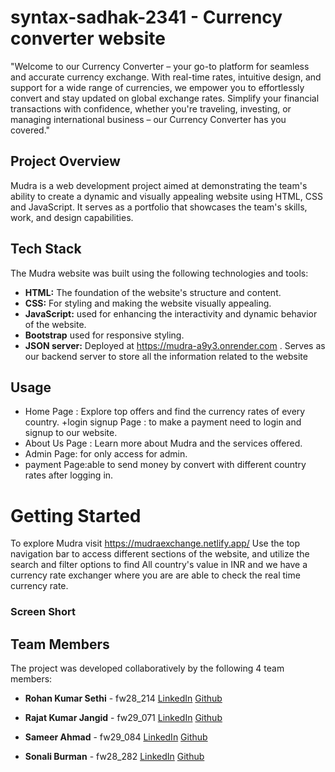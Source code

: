 # syntax-sadhak-2341  - Currency converter website
"Welcome to our Currency Converter – your go-to platform for seamless and accurate currency exchange. With real-time rates, intuitive design, and support for a wide range of currencies, we empower you to effortlessly convert and stay updated on global exchange rates. Simplify your financial transactions with confidence, whether you're traveling, investing, or managing international business – our Currency Converter has you covered."


## Project Overview
Mudra is a web development project aimed at demonstrating the team's ability to create a dynamic and visually appealing website using HTML, CSS and JavaScript. It serves as a portfolio that showcases the team's skills, work, and design capabilities.

## Tech Stack

The Mudra website was built using the following technologies and tools:

+ **HTML:** The foundation of the website's structure and content.
+ **CSS:** For styling and making the website visually appealing.
+ **JavaScript:** used for enhancing the interactivity and dynamic behavior of the website.
+ **Bootstrap** used for responsive styling.
+ **JSON server:**  Deployed at https://mudra-a9y3.onrender.com . Serves as our backend server to store all the information related to the website

## Usage
+ Home Page : Explore top offers and find the currency rates of every country.
+login signup Page : to make a payment need to login and signup to our website.
+ About Us Page : Learn more about Mudra and the services offered.
+ Admin Page: for only access for admin.
+ payment Page:able to send money by convert with different country rates after logging in.



# Getting Started
To explore Mudra visit https://mudraexchange.netlify.app/ Use the top navigation bar to access different sections of the website, and utilize the search and filter options to find All country's value in INR and we have a currency rate exchanger where you are are able to check the real time currency rate. 


### Screen Short



## Team Members
The project was developed collaboratively by the following 4 team members:


+ **Rohan Kumar Sethi** - fw28_214
   <a href="www.linkedin.com/in/rohansethi347">LinkedIn</a>
     <a href="https://github.com/ROHANKUMAR347">Github</a>

+ **Rajat Kumar Jangid** - fw29_071
   <a href="https://www.linkedin.com/in/rajat-jangid-2b2a5b232/">LinkedIn</a>
   <a href="https://github.com/RajatKumarJangid">Github</a>
     
+ **Sameer Ahmad** - fw29_084
   <a href="https://www.linkedin.com/in/sameer-ahmad-aa985428b/">LinkedIn</a>
   <a href="https://github.com/Sameeer-Ahmad">Github</a>

+ **Sonali Burman** - fw28_282
  <a href="http://www.linkedin.com/in/sonali-burman-363549261">LinkedIn</a>
<a href="https://github.com/Sonali020200">Github</a> 
     





